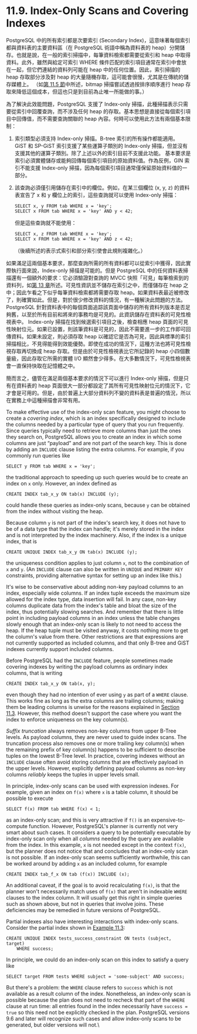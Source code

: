 # 11.9. Index-Only Scans and Covering Indexes

PostgreSQL 中的所有索引都是次要索引 (Secondary Index)，這意味著每個索引都與資料表的主要資料區（在 PostgreSQL 術語中稱為資料表的 heap）分開儲存。也就是說，在一般的索引掃描中，每筆資料檢索都需要從索引和 heap 中取得資料。此外，雖然與給定可索引 WHERE 條件匹配的索引項目通常在索引中會放在一起，但它們連結的資料列可能在 heap 中的任何位置。因此，索引掃描的 heap 存取部分涉及對 heap 的大量隨機存取，這可能會很慢，尤其是在傳統的儲存媒體上。 （如[第 11.5 節](combining-multiple-indexes.md)中所述，bitmap 掃描嘗試透過按排序順序進行 heap 存取來降低這個成本，但這也只是到目前為止唯一所能做的事。）

為了解決此效能問題，PostgreSQL 支援了 Index-only 掃描，此種掃描表示只需要從索引中回覆查詢，而不涉及任何 heap 的存取。基本思想是直接從每個索引項目中回傳值，而不需要查詢關聯的 heap 內容。何時可以使用此方法有兩個基本限制：

1. 索引類型必須支持 Index-only 掃描。B-tree 索引的所有操作都能適用。 GiST 和 SP-GiST 索引支援了某些運算子類別的 Index-only 掃描，但並沒有支援其他的運算子類別。除了上述以外的索引目前不支援此功能。 基本要求是索引必須實體儲存或能夠回傳每個索引項目的原始資料值。作為反例，GIN 索引不能支援 Index-only 掃描，因為每個索引項目通常僅保留原始資料值的一部分。
2.  該查詢必須僅引用儲存在索引中的欄位。例如，在某三個欄位 (x, y, z) 的資料表宣告了 x 和 y 欄位上的索引，這些查詢就可以使用 Index-only 掃描：

    ```
    SELECT x, y FROM tab WHERE x = 'key';
    SELECT x FROM tab WHERE x = 'key' AND y < 42;
    ```

    但是這些查詢就不能使用：

    ```
    SELECT x, z FROM tab WHERE x = 'key';
    SELECT x FROM tab WHERE x = 'key' AND z < 42;
    ```

    （後續所述的表示式索引和部分索引使會此規則複雜化。）

如果滿足這兩個基本要求，那麼查詢所需的所有資料都可以從索引中獲得，因此實際執行面來說，Index-only 掃描是可能的。但是 PostgreSQL 中的任何資料表掃描還有一個額外的要求：它必須驗證對查詢的 MVCC 快照「可見」每筆檢索到的資料列，如[第 13 章](../concurrency-control/)所述。可見性資訊並不儲存在索引之中，而僅儲存在 heap 之中；因此乍看之下似乎每筆資料檢索都將需要存取 heap。如果資料表最近被修改了，則確實如此。但是，對於很少修改資料的情況，有一種解決此問題的方法。PostgreSQL 針對資料表中的每個頁面追踪該頁面中儲存的所有資料列版本是否足夠舊，以至於所有目前和將來的事務均是可見的。此資訊儲存在資料表的可見性檢視表中。 Index-only 掃描在找到候選索引項目之後，檢查相應 heap 頁面的可見性映射位元。如果已設置，則該筆資料是可見的，因此不需要進一步的工作即可回傳資料。如果未設定，則必須存取 heap 以確認它是否為可見，因此與標準的索引掃描相比，不見得能得到效能優勢。即使在成功的情況下，這種方法也將可見性檢視存取再切換成 heap 存取。但是由於可見性檢視表比它所記錄的 heap 小四個數量級，因此存取它所需的實體 I/O 顯然會少得多。在大多數情況下，可見性檢視表會一直保持快取在記憶體之中。

簡而言之，儘管在滿足兩個基本要求的情況下可以進行 Index-only 掃描，但是只有在資料表的 heap 頁面很大一部分都設定了其所有可見性映射位元的情況下，它才會是可用的。但是，由於普遍上大部分資料列不變的資料表是普遍的情況，所以在實務上中這種掃描會非常有用。

To make effective use of the index-only scan feature, you might choose to create a _covering index_, which is an index specifically designed to include the columns needed by a particular type of query that you run frequently. Since queries typically need to retrieve more columns than just the ones they search on, PostgreSQL allows you to create an index in which some columns are just “payload” and are not part of the search key. This is done by adding an `INCLUDE` clause listing the extra columns. For example, if you commonly run queries like

```
SELECT y FROM tab WHERE x = 'key';
```

the traditional approach to speeding up such queries would be to create an index on `x` only. However, an index defined as

```
CREATE INDEX tab_x_y ON tab(x) INCLUDE (y);
```

could handle these queries as index-only scans, because `y` can be obtained from the index without visiting the heap.

Because column `y` is not part of the index's search key, it does not have to be of a data type that the index can handle; it's merely stored in the index and is not interpreted by the index machinery. Also, if the index is a unique index, that is

```
CREATE UNIQUE INDEX tab_x_y ON tab(x) INCLUDE (y);
```

the uniqueness condition applies to just column `x`, not to the combination of `x` and `y`. (An `INCLUDE` clause can also be written in `UNIQUE` and `PRIMARY KEY` constraints, providing alternative syntax for setting up an index like this.)

It's wise to be conservative about adding non-key payload columns to an index, especially wide columns. If an index tuple exceeds the maximum size allowed for the index type, data insertion will fail. In any case, non-key columns duplicate data from the index's table and bloat the size of the index, thus potentially slowing searches. And remember that there is little point in including payload columns in an index unless the table changes slowly enough that an index-only scan is likely to not need to access the heap. If the heap tuple must be visited anyway, it costs nothing more to get the column's value from there. Other restrictions are that expressions are not currently supported as included columns, and that only B-tree and GiST indexes currently support included columns.

Before PostgreSQL had the `INCLUDE` feature, people sometimes made covering indexes by writing the payload columns as ordinary index columns, that is writing

```
CREATE INDEX tab_x_y ON tab(x, y);
```

even though they had no intention of ever using `y` as part of a `WHERE` clause. This works fine as long as the extra columns are trailing columns; making them be leading columns is unwise for the reasons explained in [Section 11.3](https://www.postgresql.org/docs/13/indexes-multicolumn.html). However, this method doesn't support the case where you want the index to enforce uniqueness on the key column(s).

_Suffix truncation_ always removes non-key columns from upper B-Tree levels. As payload columns, they are never used to guide index scans. The truncation process also removes one or more trailing key column(s) when the remaining prefix of key column(s) happens to be sufficient to describe tuples on the lowest B-Tree level. In practice, covering indexes without an `INCLUDE` clause often avoid storing columns that are effectively payload in the upper levels. However, explicitly defining payload columns as non-key columns _reliably_ keeps the tuples in upper levels small.

In principle, index-only scans can be used with expression indexes. For example, given an index on `f(x)` where `x` is a table column, it should be possible to execute

```
SELECT f(x) FROM tab WHERE f(x) < 1;
```

as an index-only scan; and this is very attractive if `f()` is an expensive-to-compute function. However, PostgreSQL's planner is currently not very smart about such cases. It considers a query to be potentially executable by index-only scan only when all _columns_ needed by the query are available from the index. In this example, `x` is not needed except in the context `f(x)`, but the planner does not notice that and concludes that an index-only scan is not possible. If an index-only scan seems sufficiently worthwhile, this can be worked around by adding `x` as an included column, for example

```
CREATE INDEX tab_f_x ON tab (f(x)) INCLUDE (x);
```

An additional caveat, if the goal is to avoid recalculating `f(x)`, is that the planner won't necessarily match uses of `f(x)` that aren't in indexable `WHERE` clauses to the index column. It will usually get this right in simple queries such as shown above, but not in queries that involve joins. These deficiencies may be remedied in future versions of PostgreSQL.

Partial indexes also have interesting interactions with index-only scans. Consider the partial index shown in [Example 11.3](https://www.postgresql.org/docs/13/indexes-partial.html#INDEXES-PARTIAL-EX3):

```
CREATE UNIQUE INDEX tests_success_constraint ON tests (subject, target)
    WHERE success;
```

In principle, we could do an index-only scan on this index to satisfy a query like

```
SELECT target FROM tests WHERE subject = 'some-subject' AND success;
```

But there's a problem: the `WHERE` clause refers to `success` which is not available as a result column of the index. Nonetheless, an index-only scan is possible because the plan does not need to recheck that part of the `WHERE` clause at run time: all entries found in the index necessarily have `success = true` so this need not be explicitly checked in the plan. PostgreSQL versions 9.6 and later will recognize such cases and allow index-only scans to be generated, but older versions will not.\\
